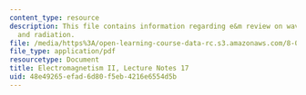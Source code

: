 ```yaml
---
content_type: resource
description: This file contains information regarding e&m review on waves, potentials,
  and radiation.
file: /media/https%3A/open-learning-course-data-rc.s3.amazonaws.com/8-07-electromagnetism-ii-fall-2012/48e49265efad6d80f5eb4216e6554d5b_MIT8_07F12_ln17.pdf
file_type: application/pdf
resourcetype: Document
title: Electromagnetism II, Lecture Notes 17
uid: 48e49265-efad-6d80-f5eb-4216e6554d5b
---
```

